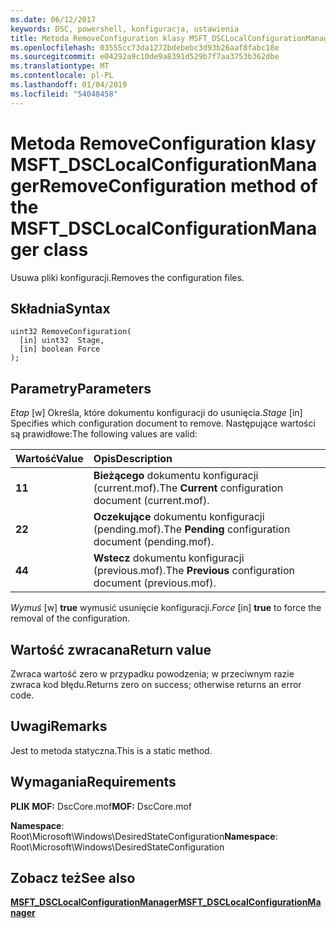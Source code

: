 ```yaml
---
ms.date: 06/12/2017
keywords: DSC, powershell, konfiguracja, ustawienia
title: Metoda RemoveConfiguration klasy MSFT_DSCLocalConfigurationManager
ms.openlocfilehash: 03555cc73da1272bdebebc3d93b26aaf8fabc18e
ms.sourcegitcommit: e04292a9c10de9a8391d529b7f7aa3753b362dbe
ms.translationtype: MT
ms.contentlocale: pl-PL
ms.lasthandoff: 01/04/2019
ms.locfileid: "54048458"
---
```

# <a name="removeconfiguration-method-of-the-msftdsclocalconfigurationmanager-class"></a><span data-ttu-id="bf114-103">Metoda RemoveConfiguration klasy MSFT_DSCLocalConfigurationManager</span><span class="sxs-lookup"><span data-stu-id="bf114-103">RemoveConfiguration method of the MSFT_DSCLocalConfigurationManager class</span></span>

<span data-ttu-id="bf114-104">Usuwa pliki konfiguracji.</span><span class="sxs-lookup"><span data-stu-id="bf114-104">Removes the configuration files.</span></span>

## <a name="syntax"></a><span data-ttu-id="bf114-105">Składnia</span><span class="sxs-lookup"><span data-stu-id="bf114-105">Syntax</span></span>

```mof
uint32 RemoveConfiguration(
  [in] uint32  Stage,
  [in] boolean Force
);
```

## <a name="parameters"></a><span data-ttu-id="bf114-106">Parametry</span><span class="sxs-lookup"><span data-stu-id="bf114-106">Parameters</span></span>

<span data-ttu-id="bf114-107">*Etap* \[w\] Określa, które dokumentu konfiguracji do usunięcia.</span><span class="sxs-lookup"><span data-stu-id="bf114-107">*Stage* \[in\] Specifies which configuration document to remove.</span></span> <span data-ttu-id="bf114-108">Następujące wartości są prawidłowe:</span><span class="sxs-lookup"><span data-stu-id="bf114-108">The following values are valid:</span></span>

|<span data-ttu-id="bf114-109">Wartość</span><span class="sxs-lookup"><span data-stu-id="bf114-109">Value</span></span> |<span data-ttu-id="bf114-110">Opis</span><span class="sxs-lookup"><span data-stu-id="bf114-110">Description</span></span> |
|:--- |:---|
|<span data-ttu-id="bf114-111">**1**</span><span class="sxs-lookup"><span data-stu-id="bf114-111">**1**</span></span> | <span data-ttu-id="bf114-112">**Bieżącego** dokumentu konfiguracji (current.mof).</span><span class="sxs-lookup"><span data-stu-id="bf114-112">The **Current** configuration document (current.mof).</span></span> |
|<span data-ttu-id="bf114-113">**2**</span><span class="sxs-lookup"><span data-stu-id="bf114-113">**2**</span></span> | <span data-ttu-id="bf114-114">**Oczekujące** dokumentu konfiguracji (pending.mof).</span><span class="sxs-lookup"><span data-stu-id="bf114-114">The **Pending** configuration document (pending.mof).</span></span>  |
|<span data-ttu-id="bf114-115">**4**</span><span class="sxs-lookup"><span data-stu-id="bf114-115">**4**</span></span> | <span data-ttu-id="bf114-116">**Wstecz** dokumentu konfiguracji (previous.mof).</span><span class="sxs-lookup"><span data-stu-id="bf114-116">The **Previous** configuration document (previous.mof).</span></span> |

<span data-ttu-id="bf114-117">*Wymuś* \[w\] **true** wymusić usunięcie konfiguracji.</span><span class="sxs-lookup"><span data-stu-id="bf114-117">*Force* \[in\] **true** to force the removal of the configuration.</span></span>

## <a name="return-value"></a><span data-ttu-id="bf114-118">Wartość zwracana</span><span class="sxs-lookup"><span data-stu-id="bf114-118">Return value</span></span>

<span data-ttu-id="bf114-119">Zwraca wartość zero w przypadku powodzenia; w przeciwnym razie zwraca kod błędu.</span><span class="sxs-lookup"><span data-stu-id="bf114-119">Returns zero on success; otherwise returns an error code.</span></span>

## <a name="remarks"></a><span data-ttu-id="bf114-120">Uwagi</span><span class="sxs-lookup"><span data-stu-id="bf114-120">Remarks</span></span>

<span data-ttu-id="bf114-121">Jest to metoda statyczna.</span><span class="sxs-lookup"><span data-stu-id="bf114-121">This is a static method.</span></span>

## <a name="requirements"></a><span data-ttu-id="bf114-122">Wymagania</span><span class="sxs-lookup"><span data-stu-id="bf114-122">Requirements</span></span>

<span data-ttu-id="bf114-123">**PLIK MOF:** DscCore.mof</span><span class="sxs-lookup"><span data-stu-id="bf114-123">**MOF:** DscCore.mof</span></span>

<span data-ttu-id="bf114-124">**Namespace**: Root\Microsoft\Windows\DesiredStateConfiguration</span><span class="sxs-lookup"><span data-stu-id="bf114-124">**Namespace**: Root\Microsoft\Windows\DesiredStateConfiguration</span></span>

## <a name="see-also"></a><span data-ttu-id="bf114-125">Zobacz też</span><span class="sxs-lookup"><span data-stu-id="bf114-125">See also</span></span>

[<span data-ttu-id="bf114-126">**MSFT_DSCLocalConfigurationManager**</span><span class="sxs-lookup"><span data-stu-id="bf114-126">**MSFT_DSCLocalConfigurationManager**</span></span>](msft-dsclocalconfigurationmanager.md)